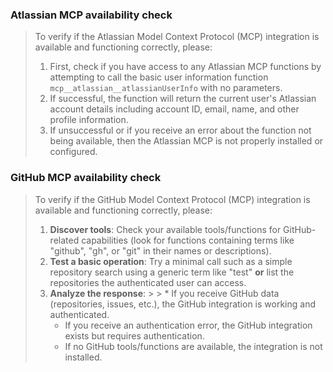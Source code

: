### Atlassian MCP availability check

> To verify if the Atlassian Model Context Protocol (MCP) integration is available and functioning correctly, please:
>
> 1. First, check if you have access to any Atlassian MCP functions by attempting to call the basic user information function `mcp__atlassian__atlassianUserInfo` with no parameters.
> 2. If successful, the function will return the current user's Atlassian account details including account ID, email, name, and other profile information.
> 3. If unsuccessful or if you receive an error about the function not being available, then the Atlassian MCP is not properly installed or configured.

### GitHub MCP availability check

> To verify if the GitHub Model Context Protocol (MCP) integration is available and functioning correctly, please:
>
> 1. **Discover tools**: Check your available tools/functions for GitHub-related capabilities (look for functions containing terms like "github", "gh", or "git" in their names or descriptions).
> 2. **Test a basic operation**: Try a minimal call such as a simple repository search using a generic term like "test" **or** list the repositories the authenticated user can access.
> 3. **Analyze the response**:
     >
     >    * If you receive GitHub data (repositories, issues, etc.), the GitHub integration is working and authenticated.
>    * If you receive an authentication error, the GitHub integration exists but requires authentication.
>    * If no GitHub tools/functions are available, the integration is not installed.

